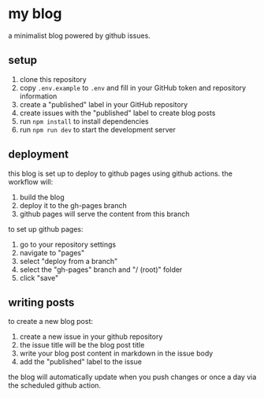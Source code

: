# my blog

a minimalist blog powered by github issues.

## setup

1. clone this repository
2. copy `.env.example` to `.env` and fill in your GitHub token and repository information
3. create a "published" label in your GitHub repository
4. create issues with the "published" label to create blog posts
5. run `npm install` to install dependencies
6. run `npm run dev` to start the development server

## deployment

this blog is set up to deploy to github pages using github actions. the workflow will:

1. build the blog
2. deploy it to the gh-pages branch
3. github pages will serve the content from this branch

to set up github pages:

1. go to your repository settings
2. navigate to "pages"
3. select "deploy from a branch"
4. select the "gh-pages" branch and "/ (root)" folder
5. click "save"

## writing posts

to create a new blog post:

1. create a new issue in your github repository
2. the issue title will be the blog post title
3. write your blog post content in markdown in the issue body
4. add the "published" label to the issue

the blog will automatically update when you push changes or once a day via the scheduled github action. 